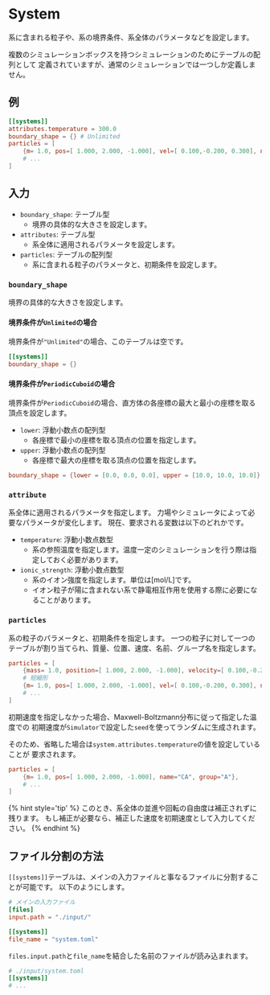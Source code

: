 # System

系に含まれる粒子や、系の境界条件、系全体のパラメータなどを設定します。

複数のシミュレーションボックスを持つシミュレーションのためにテーブルの配列として
定義されていますが、通常のシミュレーションでは一つしか定義しません。

## 例

```toml
[[systems]]
attributes.temperature = 300.0
boundary_shape = {} # Unlimited
particles = [
    {m= 1.0, pos=[ 1.000, 2.000, -1.000], vel=[ 0.100,-0.200, 0.300], name="CA", group="A"},
    # ...
]
```

## 入力

- `boundary_shape`: テーブル型
  - 境界の具体的な大きさを設定します。
- `attributes`: テーブル型
  - 系全体に適用されるパラメータを設定します。
- `particles`: テーブルの配列型
  - 系に含まれる粒子のパラメータと、初期条件を設定します。

### `boundary_shape`

境界の具体的な大きさを設定します。

#### 境界条件が`Unlimited`の場合

境界条件が`"Unlimited"`の場合、このテーブルは空です。

```toml
[[systems]]
boundary_shape = {}
```

#### 境界条件が`PeriodicCuboid`の場合

境界条件が`PeriodicCuboid`の場合、直方体の各座標の最大と最小の座標を取る頂点を設定します。

- `lower`: 浮動小数点の配列型
  - 各座標で最小の座標を取る頂点の位置を指定します。
- `upper`: 浮動小数点の配列型
  - 各座標で最大の座標を取る頂点の位置を指定します。

```toml
boundary_shape = {lower = [0.0, 0.0, 0.0], upper = [10.0, 10.0, 10.0]}
```

### `attribute`

系全体に適用されるパラメータを指定します。
力場やシミュレータによって必要なパラメータが変化します。
現在、要求される変数は以下のどれかです。

- `temperature`: 浮動小数点数型
  - 系の参照温度を指定します。温度一定のシミュレーションを行う際は指定しておく必要があります。
- `ionic_strength`: 浮動小数点数型
  - 系のイオン強度を指定します。単位は[mol/L]です。
  - イオン粒子が陽に含まれない系で静電相互作用を使用する際に必要になることがあります。

### `particles`

系の粒子のパラメータと、初期条件を指定します。
一つの粒子に対して一つのテーブルが割り当てられ、質量、位置、速度、名前、グループ名を指定します。

```toml
particles = [
    {mass= 1.0, position=[ 1.000, 2.000, -1.000], velocity=[ 0.100,-0.200, 0.300], name="CA", group="A"},
    # 短縮形
    {m= 1.0, pos=[ 1.000, 2.000, -1.000], vel=[ 0.100,-0.200, 0.300], name="CA", group="A"},
    # ...
]
```

初期速度を指定しなかった場合、Maxwell-Boltzmann分布に従って指定した温度での
初期速度が`Simulator`で設定した`seed`を使ってランダムに生成されます。

そのため、省略した場合は`system.attributes.temperature`の値を設定していることが
要求されます。

```toml
particles = [
    {m= 1.0, pos=[ 1.000, 2.000, -1.000], name="CA", group="A"},
    # ...
]
```

{% hint style='tip' %}
このとき、系全体の並進や回転の自由度は補正されずに残ります。
もし補正が必要なら、補正した速度を初期速度として入力してください。
{% endhint %}

## ファイル分割の方法

`[[systems]]`テーブルは、メインの入力ファイルと事なるファイルに分割することが可能です。
以下のようにします。

```toml
# メインの入力ファイル
[files]
input.path = "./input/"

[[systems]]
file_name = "system.toml"
```

`files.input.path`と`file_name`を結合した名前のファイルが読み込まれます。

```toml
# ./input/system.toml
[[systems]]
# ...
```
